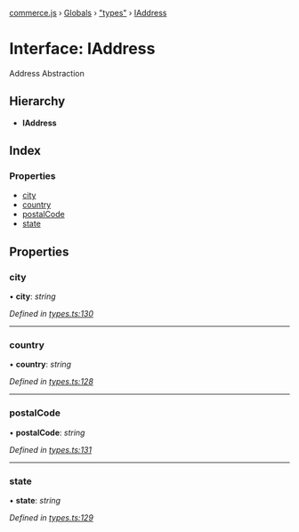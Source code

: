 [commerce.js](../README.md) › [Globals](../globals.md) › ["types"](../modules/_types_.md) › [IAddress](_types_.iaddress.md)

# Interface: IAddress

Address Abstraction

## Hierarchy

* **IAddress**

## Index

### Properties

* [city](_types_.iaddress.md#city)
* [country](_types_.iaddress.md#country)
* [postalCode](_types_.iaddress.md#postalcode)
* [state](_types_.iaddress.md#state)

## Properties

###  city

• **city**: *string*

*Defined in [types.ts:130](https://github.com/hanzoai/commerce.js/blob/16d65ef/src/types.ts#L130)*

___

###  country

• **country**: *string*

*Defined in [types.ts:128](https://github.com/hanzoai/commerce.js/blob/16d65ef/src/types.ts#L128)*

___

###  postalCode

• **postalCode**: *string*

*Defined in [types.ts:131](https://github.com/hanzoai/commerce.js/blob/16d65ef/src/types.ts#L131)*

___

###  state

• **state**: *string*

*Defined in [types.ts:129](https://github.com/hanzoai/commerce.js/blob/16d65ef/src/types.ts#L129)*
